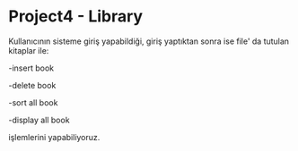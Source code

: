 # Project4 - Library

Kullanıcının sisteme giriş yapabildiği, giriş yaptıktan sonra ise file' da tutulan kitaplar ile:

-insert book

-delete book

-sort all book

-display all book

işlemlerini yapabiliyoruz. 
